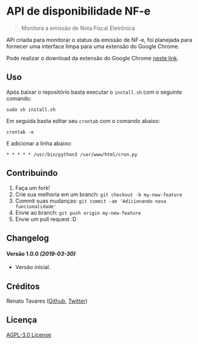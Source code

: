 # API de disponibilidade NF-e
> Monitora a emissão de Nota Fiscal Eletrônica

APi criada para monitorar o status da emissão de NF-e, foi planejada para fornecer uma interface limpa para uma extensão do Google Chrome.

Pode realizar o download da extensão do Google Chrome [neste link][1].

## Uso

Após baixar o repositório basta executar o `install.sh` com o seguinte comando:

    sudo sh install.sh

Em seguida basta editar seu `crontab` com o comando abaixo:

    crontab -e

E adicionar a linha abaixo:

    * * * * * /usr/bin/python3 /var/www/html/cron.py

## Contribuindo

1. Faça um fork!
2. Crie sua melhoria em um branch: `git checkout -b my-new-feature`
3. Commit suas mudanças: `git commit -am 'Adicionando nova funcionalidade'`
4. Envie ao branch: `git push origin my-new-feature`
5. Envie um pull request :D

## Changelog

#### Versão 1.0.0 *(2019-03-30)*

- Versão inicial.

## Créditos

Renato Tavares ([Github][2], [Twitter][3])

## Licença

[AGPL-3.0 License][4]

[1]:https://chrome.google.com/webstore/detail/consultar-disponibilidade/giikpeklljpljjdhhgnnlgdefikneiih "Download do extensão"
[2]: https://github.com/rat "Github"
[3]: https://twitter.com/renatotavares "Twitter"
[4]: LICENSE "AGPL-3.0"
